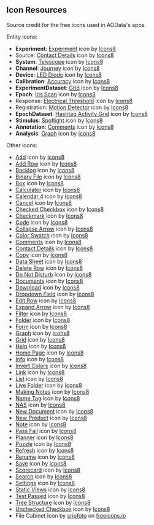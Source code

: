 ## Icon Resources

Source credit for the free icons used in AOData's apps.

Entity icons:
- **Experiment**: <a target="_blank" href="https://icons8.com/icon/32693/experiment">Experiment</a> icon by <a target="_blank" href="https://icons8.com">Icons8</a>
- Source: <a target="_blank" href="https://icons8.com/icon/21132/contact-details">Contact Details</a> icon by <a target="_blank" href="https://icons8.com">Icons8</a>
- **System**: <a target="_blank" href="https://icons8.com/icon/34771/telescope">Telescope</a> icon by <a target="_blank" href="https://icons8.com">Icons8</a>
- **Channel**: <a target="_blank" href="https://icons8.com/icon/40616/journey">Journey</a> icon by <a target="_blank" href="https://icons8.com">Icons8</a>
- **Device**: <a target="_blank" href="https://icons8.com/icon/26305/led-diode">LED Diode</a> icon by <a target="_blank" href="https://icons8.com">Icons8</a>
- **Calibration**: <a target="_blank" href="https://icons8.com/icon/99003/accuracy">Accuracy</a> icon by <a target="_blank" href="https://icons8.com">Icons8</a>
- **ExperimentDataset**: <a target="_blank" href="https://icons8.com/icon/31496/grid">Grid</a> icon by <a target="_blank" href="https://icons8.com">Icons8</a>
- **Epoch**: <a target="_blank" href="https://icons8.com/icon/40061/iris-scan">Iris Scan</a> icon by <a target="_blank" href="https://icons8.com">Icons8</a>
- Response: <a target="_blank" href="https://icons8.com/icon/26284/electrical-threshold">Electrical Threshold</a> icon by <a target="_blank" href="https://icons8.com">Icons8</a>
- Registration: <a target="_blank" href="https://icons8.com/icon/26236/motion-detector">Motion Detector</a> icon by <a target="_blank" href="https://icons8.com">Icons8</a>
- **EpochDataset**: <a target="_blank" href="https://icons8.com/icon/31500/hashtag-activity-grid">Hashtag Activity Grid</a> icon by <a target="_blank" href="https://icons8.com">Icons8</a>
- **Stimulus**: <a target="_blank" href="https://icons8.com/icon/26335/spotlight">Spotlight</a> icon by <a target="_blank" href="https://icons8.com">Icons8</a>
- **Annotation**: <a target="_blank" href="https://icons8.com/icon/21145/comments">Comments</a> icon by <a target="_blank" href="https://icons8.com">Icons8</a>
- **Analysis**: <a target="_blank" href="https://icons8.com/icon/-fcp7PY7LOpz/graph">Graph</a> icon by <a target="_blank" href="https://icons8.com">Icons8</a>

Other icons:
- <a href="https://icons8.com/icon/nkplpFWWQEKZ/add">Add</a> icon by <a href="https://icons8.com">Icons8</a>
- <a href="https://icons8.com/icon/31462/add-row">Add Row</a> icon by <a href="https://icons8.com">Icons8</a>
- <a target="_blank" href="https://icons8.com/icon/L8qbR3aPqSiX/backlog">Backlog</a> icon by <a target="_blank" href="https://icons8.com">Icons8</a>
- <a href="https://icons8.com/icon/38947/binary-file">Binary File</a> icon by <a href="https://icons8.com">Icons8</a>
- <a href="https://icons8.com/icon/21064/box">Box</a> icon by <a href="https://icons8.com">Icons8</a>
- <a href="https://icons8.com/icon/23154/calculator">Calculator</a> icon by <a href="https://icons8.com">Icons8</a>
- <a href="https://icons8.com/icon/21461/calendar-4">Calendar 4</a> icon by <a href="https://icons8.com">Icons8</a>
- <a href="https://icons8.com/icon/21067/cancel">Cancel</a> icon by <a href="https://icons8.com">Icons8</a>
- <a href="https://icons8.com/icon/21319/checked-checkbox">Checked Checkbox</a> icon by <a href="https://icons8.com">Icons8</a>
- <a href="https://icons8.com/icon/21068/checkmark">Checkmark</a> icon by <a href="https://icons8.com">Icons8</a>
- <a href="https://icons8.com/icon/44484/code">Code</a> icon by <a href="https://icons8.com">Icons8</a>
- <a href="https://icons8.com/icon/47100/collapse-arrow">Collapse Arrow</a> icon by <a href="https://icons8.com">Icons8</a>
- <a href="https://icons8.com/icon/22317/color-swatch">Color Swatch</a> icon by <a href="https://icons8.com">Icons8</a>
- <a href="https://icons8.com/icon/21145/comments">Comments</a> icon by <a href="https://icons8.com">Icons8</a>
- <a href="https://icons8.com/icon/21132/contact-details">Contact Details</a> icon by <a href="https://icons8.com">Icons8</a>
- <a href="https://icons8.com/icon/22248/copy">Copy</a> icon by <a href="https://icons8.com">Icons8</a>
- <a href="https://icons8.com/icon/31483/data-sheet">Data Sheet</a> icon by <a href="https://icons8.com">Icons8</a>
- <a href="https://icons8.com/icon/31486/delete-row">Delete Row</a> icon by <a href="https://icons8.com">Icons8</a>
- <a href="https://icons8.com/icon/38006/do-not-disturb">Do Not Disturb</a> icon by <a href="https://icons8.com">Icons8</a>
- <a href="https://icons8.com/icon/32540/documents">Documents</a> icon by <a href="https://icons8.com">Icons8</a>
- <a href="https://icons8.com/icon/21339/download">Download</a> icon by <a href="https://icons8.com">Icons8</a>
- <a href="https://icons8.com/icon/x9hi54t8czIw/dropdown-field">Dropdown Field</a> icon by <a href="https://icons8.com">Icons8</a>
- <a href="https://icons8.com/icon/31490/edit-row">Edit Row</a> icon by <a href="https://icons8.com">Icons8</a>
- <a href="https://icons8.com/icon/47114/expand-arrow">Expand Arrow</a> icon by <a href="https://icons8.com">Icons8</a>
- <a href="https://icons8.com/icon/31494/filter">Filter</a> icon by <a href="https://icons8.com">Icons8</a>
- <a href="https://icons8.com/icon/41649/folder">Folder</a> icon by <a href="https://icons8.com">Icons8</a>
- <a href="https://icons8.com/icon/21349/form">Form</a> icon by <a href="https://icons8.com">Icons8</a>
- <a href="https://icons8.com/icon/-fcp7PY7LOpz/graph">Graph</a> icon by <a href="https://icons8.com">Icons8</a>
- <a href="https://icons8.com/icon/31496/grid">Grid</a> icon by <a href="https://icons8.com">Icons8</a>
- <a href="https://icons8.com/icon/21352/help">Help</a> icon by <a href="https://icons8.com">Icons8</a>
- <a href="https://icons8.com/icon/74811/home-page">Home Page</a> icon by <a href="https://icons8.com">Icons8</a>
- <a href="https://icons8.com/icon/21085/info">Info</a> icon by <a href="https://icons8.com">Icons8</a>
- <a href="https://icons8.com/icon/DBKD0EAaNuG_/invert-colors">Invert Colors</a> icon by <a href="https://icons8.com">Icons8</a>
- <a href="https://icons8.com/icon/38051/link">Link</a> icon by <a href="https://icons8.com">Icons8</a>
- <a href="https://icons8.com/icon/21192/list">List</a> icon by <a href="https://icons8.com">Icons8</a>
- <a href="https://icons8.com/icon/40949/live-folder">Live Folder</a> icon by <a href="https://icons8.com">Icons8</a>
- <a href="https://icons8.com/icon/BDnvEWNeH75f/making-notes">Making Notes</a> icon by <a href="https://icons8.com">Icons8</a>
- <a href="https://icons8.com/icon/21168/name-tag">Name Tag</a> icon by <a href="https://icons8.com">Icons8</a>
- <a href="https://icons8.com/icon/21777/nas">NAS</a> icon by <a href="https://icons8.com">Icons8</a>
- <a href="https://icons8.com/icon/38107/new-document">New Document</a> icon by <a href="https://icons8.com">Icons8</a>
- <a href="https://icons8.com/icon/31150/new-product">New Product</a> icon by <a href="https://icons8.com">Icons8</a>
- <a href="https://icons8.com/icon/38129/note">Note</a> icon by <a href="https://icons8.com">Icons8</a>
- <a target="_blank" href="https://icons8.com/icon/45990/pass-fail">Pass Fail</a> icon by <a target="_blank" href="https://icons8.com">Icons8</a>
- <a href="https://icons8.com/icon/21215/planner">Planner</a> icon by <a href="https://icons8.com">Icons8</a>
- <a href="https://icons8.com/icon/21098/puzzle">Puzzle</a> icon by <a href="https://icons8.com">Icons8</a>
- <a href="https://icons8.com/icon/21100/refresh">Refresh</a> icon by <a href="https://icons8.com">Icons8</a>
- <a href="https://icons8.com/icon/22312/rename">Rename</a> icon by <a href="https://icons8.com">Icons8</a>
- <a href="https://icons8.com/icon/21394/save">Save</a> icon by <a href="https://icons8.com">Icons8</a>
- <a target="_blank" href="https://icons8.com/icon/45989/scorecard">Scorecard</a> icon by <a target="_blank" href="https://icons8.com">Icons8</a>
- <a href="https://icons8.com/icon/VKNnbtYRlG_o/search">Search</a> icon by <a href="https://icons8.com">Icons8</a>
- <a href="https://icons8.com/icon/21103/settings">Settings</a> icon by <a href="https://icons8.com">Icons8</a>
- <a href="https://icons8.com/icon/32537/static-views">Static Views</a> icon by <a href="https://icons8.com">Icons8</a>
- <a target="_blank" href="https://icons8.com/icon/45991/test-passed">Test Passed</a> icon by <a target="_blank" href="https://icons8.com">Icons8</a>
- <a href="https://icons8.com/icon/21256/tree-structure">Tree Structure</a> icon by <a href="https://icons8.com">Icons8</a>
- <a href="https://icons8.com/icon/21430/unchecked-checkbox">Unchecked Checkbox</a> icon by <a href="https://icons8.com">Icons8</a>
- File Cabinet Icon by <a href="https://freeicons.io/profile/101154">sripfoto</a> on <a href="https://freeicons.io">freeicons.io</a>

